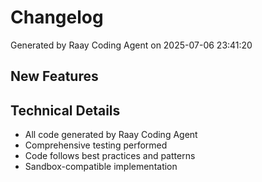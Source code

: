# Changelog

Generated by Raay Coding Agent on 2025-07-06 23:41:20

## New Features

## Technical Details

- All code generated by Raay Coding Agent
- Comprehensive testing performed
- Code follows best practices and patterns
- Sandbox-compatible implementation

